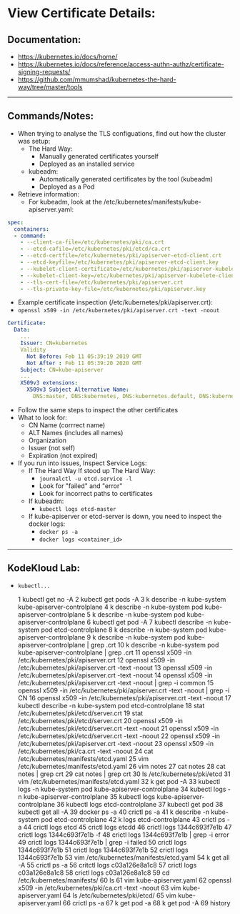 # View Certificate Details:
## Documentation:
- https://kubernetes.io/docs/home/
- https://kubernetes.io/docs/reference/access-authn-authz/certificate-signing-requests/
- https://github.com/mmumshad/kubernetes-the-hard-way/tree/master/tools
---

## Commands/Notes:
- When trying to analyse the TLS configuations, find out how the cluster was setup:
  - The Hard Way:
    - Manually generated certificates yourself
    - Deployed as an installed service
  - kubeadm:
    - Automatically generated certificates by the tool (kubeadm)
    - Deployed as a Pod
- Retrieve information:
  - For kubeadm, look at the /etc/kubernetes/manifests/kube-apiserver.yaml:
```yaml
spec:
  containers:
  - command:
    - --client-ca-file=/etc/kubernetes/pki/ca.crt
    - --etcd-cafile=/etc/kubernetes/pki/etcd/ca.crt
    - --etcd-certfile=/etc/kubernetes/pki/apiserver-etcd-client.crt
    - --etcd-keyfile=/etc/kubernetes/pki/apiserver-etcd-client.key
    - --kubelet-client-certificate=/etc/kubernetes/pki/apiserver-kubelet-client.crt
    - --kubelet-client-key=/etc/kubernetes/pki/apiserver-kubelete-client.key
    - --tls-cert-file=/etc/kubernetes/pki/apiserver.crt
    - --tls-private-key-file=/etc/kubernetes/pki/apiserver.key
```
- Example certificate inspection (/etc/kubernetes/pki/apiserver.crt):
- `openssl x509 -in /etc/kubernetes/pki/apiserver.crt -text -noout`
```yaml
Certificate:
  Data:
    ...
    Issuer: CN=kubernetes
    Validity
      Not Before: Feb 11 05:39:19 2019 GMT
      Not After : Feb 11 05:39:20 2020 GMT
    Subject: CN=kube-apiserver
    ...
    X509v3 extensions:
      X509v3 Subject Alternative Name:
        DNS:master, DNS:kubernetes, DNS:kubernetes.default, DNS:kubernetes.default.svc, DNS:kubernetes.default.svc.cluster.local, IP Address:10.96.0.1, IP Address:172.17.0.27
```
  - Follow the same steps to inspect the other certificates
  - What to look for:
    - CN Name (corrrect name)
    - ALT Names (includes all names)
    - Organization
    - Issuer (not self)
    - Expiration (not expired)
  - If you run into issues, Inspect Service Logs:
    - If The Hard Way If stood up The Hard Way:
      - `journalctl -u etcd.service -l`
      - Look for "failed" and "error"
      - Look for incorrect paths to certificates
    - If kubeadm:
      - `kubectl logs etcd-master`
    - If kube-apiserver or etcd-server is down, you need to inspect the docker logs:
      - `docker ps -a`
      - `docker logs <container_id>`  
---

## KodeKloud Lab:
- `kubectl...`




    1  kubectl get no -A
    2  kubectl get pods -A
    3  k describe -n kube-system kube-apiserver-controlplane
    4  k describe -n kube-system pod  kube-apiserver-controlplane
    5  k describe -n kube-system pod  kube-apiserver-controlplane
    6  kubectl get pod -A
    7  kubectl describe -n kube-system pod etcd-controlplane 
    8  k describe -n kube-system pod  kube-apiserver-controlplane
    9  k describe -n kube-system pod  kube-apiserver-controlplane | grep .crt
   10  k describe -n kube-system pod  kube-apiserver-controlplane | grep .crt
   11  openssl x509 -in /etc/kubernetes/pki/apiserver.crt
   12  openssl x509 -in /etc/kubernetes/pki/apiserver.crt -text -noout
   13  openssl x509 -in /etc/kubernetes/pki/apiserver.crt -text -noout
   14  openssl x509 -in /etc/kubernetes/pki/apiserver.crt -text -noout | grep -i common
   15  openssl x509 -in /etc/kubernetes/pki/apiserver.crt -text -noout | grep -i CN
   16  openssl x509 -in /etc/kubernetes/pki/apiserver.crt -text -noout
   17  kubectl describe -n kube-system pod etcd-controlplane 
   18  stat /etc/kubernetes/pki/etcd/server.crt
   19  stat /etc/kubernetes/pki/etcd/server.crt
   20  openssl x509 -in /etc/kubernetes/pki/etcd/server.crt -text -noout
   21  openssl x509 -in /etc/kubernetes/pki/etcd/server.crt -text -noout
   22  openssl x509 -in /etc/kubernetes/pki/apiserver.crt -text -noout
   23  openssl x509 -in /etc/kubernetes/pki/ca.crt -text -noout
   24  cat /etc/kubernetes/manifests/etcd.yaml 
   25  vim /etc/kubernetes/manifests/etcd.yaml 
   26  vim notes
   27  cat notes 
   28  cat notes | grep crt
   29  cat notes | grep crt
   30  ls /etc/kubernetes/pki/etcd
   31  vim /etc/kubernetes/manifests/etcd.yaml 
   32  k get pod -A
   33  kubectl logs -n kube-system pod kube-apiserver-controlplane
   34  kubectl logs -n kube-apiserver-controlplane
   35  kubectl logs kube-apiserver-controlplane
   36  kubectl logs etcd-controlplane
   37  kubectl get pod
   38  kubectl get all -A
   39  docker ps -a
   40  crictl ps -a
   41  k describe -n kube-system pod etcd-controlplane 
   42  k logs etcd-controlplane 
   43  crictl ps -a
   44  crictl logs etcd
   45  crictl logs etcdd
   46  crictl logs 1344c693f7e1b
   47  crictl logs 1344c693f7e1b -f
   48  crictl logs 1344c693f7e1b | grep -i error
   49  crictl logs 1344c693f7e1b | grep -i failed
   50  crictl logs 1344c693f7e1b
   51  crictl logs 1344c693f7e1b
   52  crictl logs 1344c693f7e1b
   53  vim /etc/kubernetes/manifests/etcd.yaml 
   54  k get all -A
   55  crictl ps -a
   56  critctl logs c03a126e8a1c8
   57  crictl logs c03a126e8a1c8
   58  crictl logs c03a126e8a1c8
   59  cd /etc/kubernetes/manifests/
   60  ls
   61  vim kube-apiserver.yaml 
   62  openssl x509 -in /etc/kubernetes/pki/ca.crt -text -noout
   63  vim kube-apiserver.yaml 
   64  ls /etc/kubernetes/pki/etcd/
   65  vim kube-apiserver.yaml 
   66  crictl ps -a
   67  k get pod -a
   68  k get pod -A
   69  history